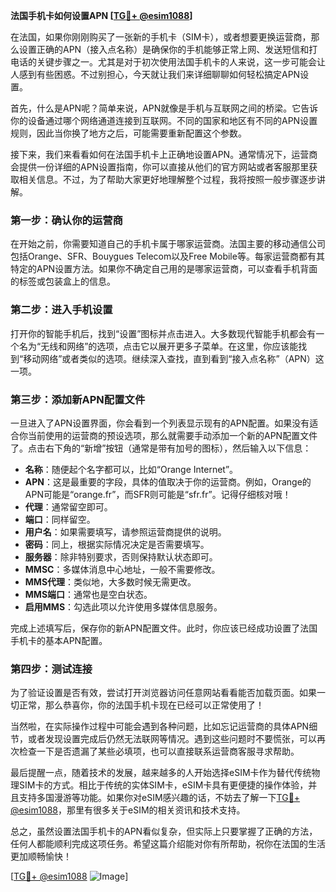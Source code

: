 **法国手机卡如何设置APN [[TG💪+ @esim1088](https://t.me/s/esim1088)]**

在法国，如果你刚刚购买了一张新的手机卡（SIM卡），或者想要更换运营商，那么设置正确的APN（接入点名称）是确保你的手机能够正常上网、发送短信和打电话的关键步骤之一。尤其是对于初次使用法国手机卡的人来说，这一步可能会让人感到有些困惑。不过别担心，今天就让我们来详细聊聊如何轻松搞定APN设置。

首先，什么是APN呢？简单来说，APN就像是手机与互联网之间的桥梁。它告诉你的设备通过哪个网络通道连接到互联网。不同的国家和地区有不同的APN设置规则，因此当你换了地方之后，可能需要重新配置这个参数。

接下来，我们来看看如何在法国手机卡上正确地设置APN。通常情况下，运营商会提供一份详细的APN设置指南，你可以直接从他们的官方网站或者客服那里获取相关信息。不过，为了帮助大家更好地理解整个过程，我将按照一般步骤逐步讲解。

### 第一步：确认你的运营商

在开始之前，你需要知道自己的手机卡属于哪家运营商。法国主要的移动通信公司包括Orange、SFR、Bouygues Telecom以及Free Mobile等。每家运营商都有其特定的APN设置方法。如果你不确定自己用的是哪家运营商，可以查看手机背面的标签或包装盒上的信息。

### 第二步：进入手机设置

打开你的智能手机后，找到“设置”图标并点击进入。大多数现代智能手机都会有一个名为“无线和网络”的选项，点击它以展开更多子菜单。在这里，你应该能找到“移动网络”或者类似的选项。继续深入查找，直到看到“接入点名称”（APN）这一项。

### 第三步：添加新APN配置文件

一旦进入了APN设置界面，你会看到一个列表显示现有的APN配置。如果没有适合你当前使用的运营商的预设选项，那么就需要手动添加一个新的APN配置文件了。点击右下角的“新增”按钮（通常是带有加号的图标），然后输入以下信息：

- **名称**：随便起个名字都可以，比如“Orange Internet”。
- **APN**：这是最重要的字段，具体的值取决于你的运营商。例如，Orange的APN可能是“orange.fr”，而SFR则可能是“sfr.fr”。记得仔细核对哦！
- **代理**：通常留空即可。
- **端口**：同样留空。
- **用户名**：如果需要填写，请参照运营商提供的说明。
- **密码**：同上，根据实际情况决定是否需要填写。
- **服务器**：除非特别要求，否则保持默认状态即可。
- **MMSC**：多媒体消息中心地址，一般不需要修改。
- **MMS代理**：类似地，大多数时候无需更改。
- **MMS端口**：通常也是空白状态。
- **启用MMS**：勾选此项以允许使用多媒体信息服务。

完成上述填写后，保存你的新APN配置文件。此时，你应该已经成功设置了法国手机卡的基本APN配置。

### 第四步：测试连接

为了验证设置是否有效，尝试打开浏览器访问任意网站看看能否加载页面。如果一切正常，那么恭喜你，你的法国手机卡现在已经可以正常使用了！

当然啦，在实际操作过程中可能会遇到各种问题，比如忘记运营商的具体APN细节，或者发现设置完成后仍然无法联网等情况。遇到这些问题时不要慌张，可以再次检查一下是否遗漏了某些必填项，也可以直接联系运营商客服寻求帮助。

最后提醒一点，随着技术的发展，越来越多的人开始选择eSIM卡作为替代传统物理SIM卡的方式。相比于传统的实体SIM卡，eSIM卡具有更便捷的操作体验，并且支持多国漫游等功能。如果你对eSIM感兴趣的话，不妨去了解一下[TG💪+ @esim1088](https://t.me/s/esim1088)，那里有很多关于eSIM的相关资讯和技术支持。

总之，虽然设置法国手机卡的APN看似复杂，但实际上只要掌握了正确的方法，任何人都能顺利完成这项任务。希望这篇介绍能对你有所帮助，祝你在法国的生活更加顺畅愉快！

[[TG💪+ @esim1088](https://t.me/s/esim1088) ![Image](https://i.postimg.cc/4NQfJmqS/Snipaste-2025-05-13-00-14-12.png)]